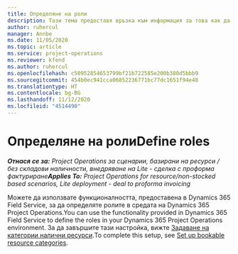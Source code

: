 ```yaml
---
title: Определяне на роли
description: Тази тема предоставя връзка към информация за това как да задавате категории налични ресурси.
author: ruhercul
manager: Annbe
ms.date: 11/05/2020
ms.topic: article
ms.service: project-operations
ms.reviewer: kfend
ms.author: ruhercul
ms.openlocfilehash: c50952854653799bf21b722585e200b380d5bbb9
ms.sourcegitcommit: 454b0ec941cca06852236771bc77dc1651f94e48
ms.translationtype: HT
ms.contentlocale: bg-BG
ms.lasthandoff: 11/12/2020
ms.locfileid: "4514490"
---
```

# <a name="define-roles"></a><span data-ttu-id="6c690-103">Определяне на роли</span><span class="sxs-lookup"><span data-stu-id="6c690-103">Define roles</span></span>

<span data-ttu-id="6c690-104">_**Отнася се за:** Project Operations за сценарии, базирани на ресурси / без складови наличности, внедряване на Lite - сделка с проформа фактуриране_</span><span class="sxs-lookup"><span data-stu-id="6c690-104">_**Applies To:** Project Operations for resource/non-stocked based scenarios, Lite deployment - deal to proforma invoicing_</span></span>

<span data-ttu-id="6c690-105">Можете да използвате функционалността, предоставена в Dynamics 365 Field Service, за да определяте ролите в средата на Dynamics 365 Project Operations.</span><span class="sxs-lookup"><span data-stu-id="6c690-105">You can use the functionality provided in Dynamics 365 Field Service to define the roles in your Dynamics 365 Project Operations environment.</span></span> <span data-ttu-id="6c690-106">За да завършите тази настройка, вижте [Задаване на категории налични ресурси](https://docs.microsoft.com/dynamics365/field-service/set-up-bookable-resource-categories).</span><span class="sxs-lookup"><span data-stu-id="6c690-106">To complete this setup, see [Set up bookable resource categories](https://docs.microsoft.com/dynamics365/field-service/set-up-bookable-resource-categories).</span></span>

